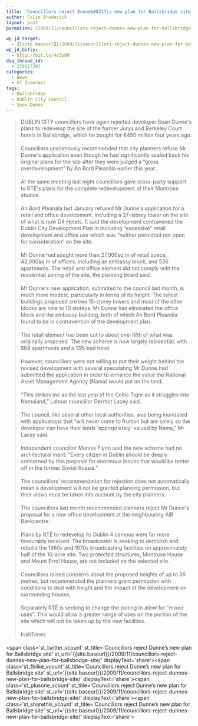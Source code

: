 ```yaml
---
title: 'Councillors reject Dunne&#8217;s new plan for Ballsbridge site'
author: Colin Broderick
layout: post
permalink: /2009/11/councillors-reject-dunnes-new-plan-for-ballsbridge-site/

wp_jd_target:
  - {{site.baseurl}}/2009/11/councillors-reject-dunnes-new-plan-for-ballsbridge-site/
wp_jd_bitly:
  - http://bit.ly/4s3p6M
dsq_thread_id:
  - 379517397
categories:
  - News
  - Of Interest
tags:
  - Ballsbridge
  - Dublin City Council
  - Sean Dunne
---
```

> <p style="line-height: 18px; margin-top: 0px; margin-right: 0px; margin-bottom: 18px; margin-left: 0px;">
>   DUBLIN CITY councillors have again rejected developer Seán Dunne's plans to redevelop the site of the former Jurys and Berkeley Court hotels in Ballsbridge, which he bought for €450 million four years ago.
> </p>
> 
> <p style="line-height: 18px; margin-top: 0px; margin-right: 0px; margin-bottom: 18px; margin-left: 0px;">
>   Councillors unanimously recommended that city planners refuse Mr Dunne's application even though he had significantly scaled back his original plans for the site after they were judged a “gross overdevelopment” by An Bord Pleanála earlier this year.
> </p>
> 
> <p style="line-height: 18px; margin-top: 0px; margin-right: 0px; margin-bottom: 18px; margin-left: 0px;">
>   At the same meeting last night councillors gave cross-party support to RTÉ's plans for the complete redevelopment of their Montrose studios.
> </p>
> 
> <p style="line-height: 18px; margin-top: 0px; margin-right: 0px; margin-bottom: 18px; margin-left: 0px;">
>   An Bord Pleanála last January refused Mr Dunne's application for a retail and office development, including a 37-storey tower on the site of what is now D4 Hotels. It said the development contravened the Dublin City Development Plan in including “excessive” retail development and office use which was “neither permitted nor open for consideration” on the site.
> </p>
> 
> <p style="line-height: 18px; margin-top: 0px; margin-right: 0px; margin-bottom: 18px; margin-left: 0px;">
>   Mr Dunne had sought more than 27,000sq m of retail space, 42,000sq m of offices, including an embassy block, and 536 apartments. The retail and office element did not comply with the residential zoning of the site, the planning board said.
> </p>
> 
> <p style="line-height: 18px; margin-top: 0px; margin-right: 0px; margin-bottom: 18px; margin-left: 0px;">
>   Mr Dunne's new application, submitted to the council last month, is much more modest, particularly in terms of its height. The tallest buildings proposed are two 15-storey towers and most of the other blocks are nine to 10 storeys. Mr Dunne has eliminated the office block and the embassy building, both of which An Bord Pleanála found to be in contravention of the development plan.
> </p>
> 
> <p style="line-height: 18px; margin-top: 0px; margin-right: 0px; margin-bottom: 18px; margin-left: 0px;">
>   The retail element has been cut to about one-fifth of what was originally proposed. The new scheme is now largely residential, with 568 apartments and a 135-bed hotel.
> </p>
> 
> <p style="line-height: 18px; margin-top: 0px; margin-right: 0px; margin-bottom: 18px; margin-left: 0px;">
>   However, councillors were not willing to put their weight behind the revised development with several speculating Mr Dunne had submitted the application in order to enhance the value the National Asset Management Agency (Nama) would put on the land.
> </p>
> 
> <p style="line-height: 18px; margin-top: 0px; margin-right: 0px; margin-bottom: 18px; margin-left: 0px;">
>   “This strikes me as the last yelp of the Celtic Tiger as it struggles into Namaland,” Labour councillor Dermot Lacey said.
> </p>
> 
> <p style="line-height: 18px; margin-top: 0px; margin-right: 0px; margin-bottom: 18px; margin-left: 0px;">
>   The council, like several other local authorities, was being inundated with applications that “will never come to fruition but are solely so the developer can have their lands ‘appropriately' valued by Nama,” Mr Lacey said.
> </p>
> 
> <p style="line-height: 18px; margin-top: 0px; margin-right: 0px; margin-bottom: 18px; margin-left: 0px;">
>   Independent councillor Mannix Flynn said the new scheme had no architectural merit. “Every citizen in Dublin should be deeply concerned by this proposal for enormous blocks that would be better off in the former Soviet Russia.”
> </p>
> 
> <p style="line-height: 18px; margin-top: 0px; margin-right: 0px; margin-bottom: 18px; margin-left: 0px;">
>   The councillors' recommendation for rejection does not automatically mean a development will not be granted planning permission, but their views must be taken into account by the city planners.
> </p>
> 
> <p style="line-height: 18px; margin-top: 0px; margin-right: 0px; margin-bottom: 18px; margin-left: 0px;">
>   The councillors last month recommended planners reject Mr Dunne's proposal for a new office development at the neighbouring AIB Bankcentre.
> </p>
> 
> <p style="line-height: 18px; margin-top: 0px; margin-right: 0px; margin-bottom: 18px; margin-left: 0px;">
>   Plans by RTÉ to redevelop its Dublin 4 campus were far more favourably received. The broadcaster is seeking to demolish and rebuild the 1960s and 1970s broadcasting facilities on approximately half of the 16-acre site. Two protected structures, Montrose House and Mount Errol House, are not included on the selected site.
> </p>
> 
> <p style="line-height: 18px; margin-top: 0px; margin-right: 0px; margin-bottom: 18px; margin-left: 0px;">
>   Councillors raised concerns about the proposed heights of up to 36 metres, but recommended the planners grant permission with conditions to deal with height and the impact of the development on surrounding houses.
> </p>
> 
> <p style="line-height: 18px; margin-top: 0px; margin-right: 0px; margin-bottom: 18px; margin-left: 0px;">
>   Separately RTÉ is seeking to change the zoning to allow for “mixed uses”. This would allow a greater range of uses on the portion of the site which will not be taken up by the new facilities.
> </p>
> 
> <p style="line-height: 18px; margin-top: 0px; margin-right: 0px; margin-bottom: 18px; margin-left: 0px;">
>   IrishTimes
> </p>

<span class='st\_twitter\_vcount' st\_title='Councillors reject Dunne&#8217;s new plan for Ballsbridge site' st\_url='{{site.baseurl}}/2009/11/councillors-reject-dunnes-new-plan-for-ballsbridge-site/' displayText='share'></span><span class='st\_fblike\_vcount' st\_title='Councillors reject Dunne&#8217;s new plan for Ballsbridge site' st\_url='{{site.baseurl}}/2009/11/councillors-reject-dunnes-new-plan-for-ballsbridge-site/' displayText='share'></span><span class='st\_plusone\_vcount' st\_title='Councillors reject Dunne&#8217;s new plan for Ballsbridge site' st\_url='{{site.baseurl}}/2009/11/councillors-reject-dunnes-new-plan-for-ballsbridge-site/' displayText='share'></span><span class='st\_sharethis\_vcount' st\_title='Councillors reject Dunne&#8217;s new plan for Ballsbridge site' st\_url='{{site.baseurl}}/2009/11/councillors-reject-dunnes-new-plan-for-ballsbridge-site/' displayText='share'></span>